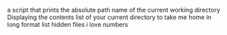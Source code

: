 a script that prints the absolute path name of the current working directory
Displaying the contents list of your current directory
to take me home
in long format
list hidden files
i love numbers
